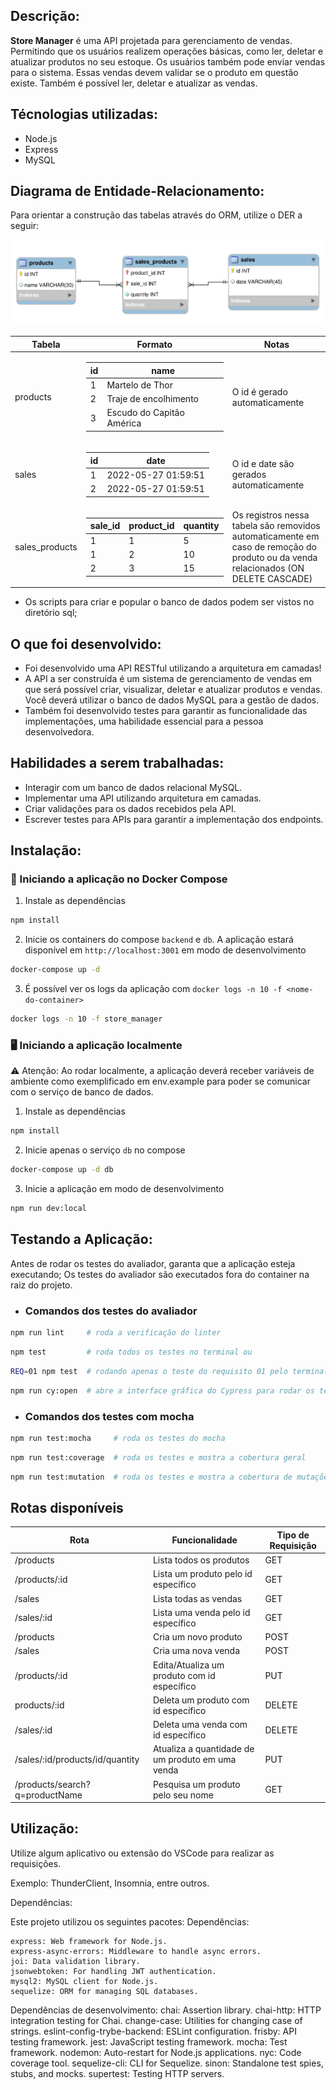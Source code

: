 ## Descrição:

<strong>Store Manager</strong> é uma API projetada para gerenciamento de vendas. Permitindo que os usuários realizem operações básicas, como ler, deletar e atualizar produtos no seu estoque. Os usuários também pode enviar vendas para o sistema. Essas vendas devem validar se o produto em questão existe. Também é possível ler, deletar e atualizar as vendas.

## Técnologias utilizadas:

- Node.js
- Express
- MySQL

## Diagrama de Entidade-Relacionamento:

Para orientar a construção das tabelas através do ORM, utilize o DER a seguir:

 ![Diagrama de Entidade do Blogs-API](./store_manager_database.png)
 
 <table>
  <thead>
   <tr>
    <th>Tabela</th>
    <th>Formato</th>
    <th>Notas</th>
   </tr>
  </thead>
  <tbody>
   <tr>
    <td>products</td>
    <td>
     <table>
      <thead>
       <tr>
        <th>id</th>
        <th>name</th>
       </tr>
      </thead>
      <tbody>
       <tr>
        <td>1</td>
        <td>Martelo de Thor</td>
       </tr>
       <tr>
        <td>2</td>
        <td>Traje de encolhimento</td>
       </tr>
       <tr>
        <td>3</td>
        <td>Escudo do Capitão América</td>
       </tr>
      </tbody>
     </table>
    </td>
    <td>O id é gerado automaticamente</td>
   </tr>
   <tr>
    <td>sales</td>
    <td>
     <table>
      <thead>
       <tr>
        <th>id</th>
        <th>date</th>
       </tr>
      </thead>
      <tbody>
       <tr>
        <td>1</td>
        <td>2022-05-27 01:59:51</td>
       </tr>
       <tr>
        <td>2</td>
        <td>2022-05-27 01:59:51</td>
       </tr>       
      </tbody>
     </table>
    </td>
    <td>O id e date são gerados automaticamente</td>
   </tr>
   <tr>
    <td>sales_products</td>
    <td>
     <table>
      <thead>
       <tr>
        <th>sale_id</th>
        <th>product_id</th>
        <th>quantity</th>
       </tr>
      </thead>
      <tbody>
       <tr>
        <td>1</td>
        <td>1</td>
        <td>5</td>
       </tr>
       <tr>
        <td>1</td>
        <td>2</td>
        <td>10</td>
       </tr>
       <tr>
        <td>2</td>
        <td>3</td>
        <td>15</td>
       </tr>
      </tbody>
     </table>
    </td>
    <td>Os registros nessa tabela são removidos automaticamente em caso de remoção do produto ou da venda relacionados (ON DELETE CASCADE)</td>
   </tr>
  </tbody>
 </table>

 - Os scripts para criar e popular o banco de dados podem ser vistos no diretório sql;

## O que foi desenvolvido:

- Foi desenvolvido uma API RESTful utilizando a arquitetura em camadas!
- A API a ser construída é um sistema de gerenciamento de vendas em que será possível criar, visualizar, deletar e atualizar produtos e vendas. Você deverá utilizar o banco de dados MySQL para a gestão de dados.
- Também foi desenvolvido testes para garantir as funcionalidade das implementações, uma habilidade essencial para a pessoa desenvolvedora.

## Habilidades a serem trabalhadas:

- Interagir com um banco de dados relacional MySQL.
- Implementar uma API utilizando arquitetura em camadas.
- Criar validações para os dados recebidos pela API.
- Escrever testes para APIs para garantir a implementação dos endpoints.

## Instalação:

### 🐳 Iniciando a aplicação no Docker Compose

1. Instale as dependências
```bash
npm install
```

2. Inicie os containers do compose `backend` e `db`.
A aplicação estará disponível em `http://localhost:3001` em modo de desenvolvimento
```bash
docker-compose up -d
```

3. É possível ver os logs da aplicação com `docker logs -n 10 -f <nome-do-container>`
```bash
docker logs -n 10 -f store_manager
```

### 🖥️ Iniciando a aplicação localmente

⚠️ Atenção: Ao rodar localmente, a aplicação deverá receber variáveis de ambiente como exemplificado em env.example para poder se comunicar com o serviço de banco de dados.

1. Instale as dependências
```bash
npm install
```

2. Inicie apenas o serviço `db` no compose
```bash
docker-compose up -d db
```

3. Inicie a aplicação em modo de desenvolvimento
```bash
npm run dev:local
```


## Testando a Aplicação:

Antes de rodar os testes do avaliador, garanta que a aplicação esteja executando;
Os testes do avaliador são executados fora do container na raiz do projeto.

- ### Comandos dos testes do avaliador
```bash
npm run lint     # roda a verificação do linter
```
```bash
npm test         # roda todos os testes no terminal ou
```
```bash
REQ=01 npm test  # rodando apenas o teste do requisito 01 pelo terminal ou
```
```bash
npm run cy:open  # abre a interface gráfica do Cypress para rodar os testes
```
- ### Comandos dos testes com mocha

```bash
npm run test:mocha     # roda os testes do mocha
```
```bash
npm run test:coverage  # roda os testes e mostra a cobertura geral
```
```bash
npm run test:mutation  # roda os testes e mostra a cobertura de mutações
```

## Rotas disponíveis

<table>
 <thead>
  <tr>
   <th>Rota</th>
   <th>Funcionalidade</th>
   <th>Tipo de Requisição</th>
  </tr>
 </thead>
 <tbody>
  <tr>
   <td>/products</td>
   <td>Lista todos os produtos</td>
   <td>GET</td>
  </tr>
  <tr>
  <td>/products/:id</td>
   <td>Lista um produto pelo id específico</td>
   <td>GET</td>
  </tr>
  <tr>
   <td>/sales</td>
   <td>Lista todas as vendas</td>
   <td>GET</td>
  </tr>
  <tr>
   <td>/sales/:id</td>
   <td>Lista uma venda pelo id específico</td>
   <td>GET</td>
  </tr>  
  <tr>
   <td>/products</td>
   <td>Cria um novo produto</td>
   <td>POST</td>
  </tr>  
  <tr>
   <td>/sales</td>
   <td>Cria uma nova venda</td>
   <td>POST</td>
  </tr>  
  <tr>
   <td>/products/:id</td>
   <td>Edita/Atualiza um produto com id específico</td>
   <td>PUT</td>
  </tr>
  <tr>
   <td>products/:id</td>
   <td>Deleta um produto com id específico</td>
   <td>DELETE</td>
  </tr>
  <tr>
   <td>/sales/:id</td>
   <td>Deleta uma venda com id específico</td>
   <td>DELETE</td>
  </tr>  
  <tr>
   <td>/sales/:id/products/id/quantity</td>
   <td>Atualiza a quantidade de um produto em uma venda</td>
   <td>PUT</td>
  </tr>
  <tr>
   <td>/products/search?q=productName</td>
   <td>Pesquisa um produto pelo seu nome</td>
   <td>GET</td>
  </tr>  
 </tbody>
</table>

## Utilização:

Utilize algum aplicativo ou extensão do VSCode para realizar as requisições.

Exemplo: ThunderClient, Insomnia, entre outros.

Dependências:

Este projeto utilizou os seguintes pacotes:
Dependências:

    express: Web framework for Node.js.
    express-async-errors: Middleware to handle async errors.
    joi: Data validation library.
    jsonwebtoken: For handling JWT authentication.
    mysql2: MySQL client for Node.js.
    sequelize: ORM for managing SQL databases.

Dependências de desenvolvimento:
chai: Assertion library.
chai-http: HTTP integration testing for Chai.
change-case: Utilities for changing case of strings.
eslint-config-trybe-backend: ESLint configuration.
frisby: API testing framework.
jest: JavaScript testing framework.
mocha: Test framework.
nodemon: Auto-restart for Node.js applications.
nyc: Code coverage tool.
sequelize-cli: CLI for Sequelize.
sinon: Standalone test spies, stubs, and mocks.
supertest: Testing HTTP servers.


<!-- Olá, Tryber!
Esse é apenas um arquivo inicial para o README do seu projeto.
É essencial que você preencha esse documento por conta própria, ok?
Não deixe de usar nossas dicas de escrita de README de projetos, e deixe sua criatividade brilhar!
:warning: IMPORTANTE: você precisa deixar nítido:
- quais arquivos/pastas foram desenvolvidos por você; 
- quais arquivos/pastas foram desenvolvidos por outra pessoa estudante;
- quais arquivos/pastas foram desenvolvidos pela Trybe.
-->
